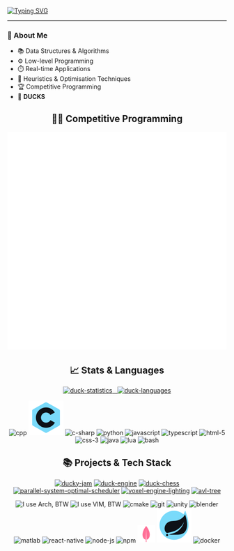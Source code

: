 [![Typing SVG](https://readme-typing-svg.herokuapp.com?font=JetBrains+Mono&color=FFFFFF&size=40&duration=3000&pause=1000&width=720&height=70&lines=%3EDuckyShine004;%3ECompetitive+Programming;%3EPython;%3EC%2FC%2B%2B;%3EJava)](https://git.io/typing-svg)

---
<h3>
  👋 About Me
</h3>

- 📚 Data Structures & Algorithms  
- ⚙️ Low-level Programming
- ⏱️ Real-time Applications  
- 🧩 Heuristics & Optimisation Techniques  
- 🏆 Competitive Programming  
- 🦆 **DUCKS**

<h2 align="center">
  🧑‍💻 Competitive Programming
</h2>

<p align="center">
  <a href="https://leetcode.com/duckyshine004/" target="_blank">
    <img src="assets/svg/leetcard/leetcard.svg" height="500">
  </a>
</p>

<h2 align="center">
  📈 Stats & Languages
</h2>
    
<p align="center">
  <a href="https://github.com/DuckyShine004">
    <img src="https://github-readme-stats.vercel.app/api?username=DuckyShine004&custom_title=DUCK%20STATISTICS&theme=dracula&bg_color=15,0D1117,1F222E&hide_border=true&show_icons=true&include_all_commits=false&rank_icon=github" alt="duck-statistics">
    &nbsp;
    <img src="https://github-readme-stats.vercel.app/api/top-langs/?username=DuckyShine004&custom_title=DUCK%20LANGUAGES&theme=dracula&bg_color=15,0D1117,1F222E&hide=ShaderLab&hide_border=true&show_icons=true&include_all_commits=true&langs_count=8&layout=compact" alt="duck-languages">
  </a>
</p>

<p align="center">
    <img src="https://img.icons8.com/?size=40&id=55199&format=png&color=FF6E96" alt="cpp">
    <img src="assets/svg/icons/language/icons8-c-programming-primary.svg" alt="c">
    <img src="https://img.icons8.com/?size=40&id=55205&format=png&color=FF6E96" alt="c-sharp">
    <img src="https://img.icons8.com/?size=40&id=12592&format=png&color=79DAFA" alt="python">
    <img src="https://img.icons8.com/?size=40&id=39854&format=png&color=FF6E96" alt="javascript">
    <img src="https://img.icons8.com/?size=40&id=cHBUT9SmrD2V&format=png&color=79DAFA" alt="typescript">
    <img src="https://img.icons8.com/?size=40&id=7hA5Ny9rDAmV&format=png&color=FF6E96" alt="html-5">
    <img src="https://img.icons8.com/?size=40&id=38272&format=png&color=79DAFA" alt="css-3">
    <img src="https://img.icons8.com/?size=40&id=38294&format=png&color=FF6E96" alt="java">
    <img src="https://img.icons8.com/?size=40&id=utx96pPa33XK&format=png&color=79DAFA" alt="lua">
    <img src="https://img.icons8.com/?size=40&id=79750&format=png&color=FF6E96" alt="bash">
</p>

<!-- <p align="center">
  <a href="https://github.com/DuckyShine004" target="_blank"><img alt="GitHub Followers" src="https://img.shields.io/badge/dynamic/json?logo=github&label=GitHub+Followers&labelColor=282c34&color=181717&query=%24.data.totalSubs&url=https%3A%2F%2Fapi.spencerwoo.com%2Fsubstats%2F%3Fsource%3Dgithub%26queryKey%3DDuckyShine004&longCache=true"/></a>
  <a href="https://github.com/DuckyShine004" target="_blank"><img src="https://komarev.com/ghpvc/?username=DuckyShine004&color=brightgreen" alt="Profile Views" /></a>
  <a href="https://github.com/DuckyShine004" target="_blank"><img src="https://visitor-badge.laobi.icu/badge?page_id=DuckyShine004.DuckyShine004" alt="Visitor Count" /></a>
</p> -->

<h2 align="center">
  📚 Projects & Tech Stack
</h2>

<p align="center">
    <a href="https://github.com/DuckyShine004/ducky-jam"><img width="273" src="https://denvercoder1-github-readme-stats.vercel.app/api/pin/?username=DuckyShine004&repo=ducky-jam&theme=dracula&bg_color=15,0D1117,1F222E&hide_border=true" alt="ducky-jam"></a>
    <a href="https://github.com/DuckyShine004/duck-engine"><img width="273" src="https://denvercoder1-github-readme-stats.vercel.app/api/pin/?username=DuckyShine004&repo=duck-engine&theme=dracula&bg_color=15,0D1117,1F222E&hide_border=true" alt="duck-engine"></a>
    <a href="https://github.com/DuckyShine004/duck-chess"><img width="273" src="https://denvercoder1-github-readme-stats.vercel.app/api/pin/?username=DuckyShine004&repo=duck-chess&theme=dracula&bg_color=15,0D1117,1F222E&hide_border=true" alt="duck-chess"></a>
    <a href="https://github.com/DuckyShine004/parallel-system-optimal-scheduler"><img width="273" src="https://denvercoder1-github-readme-stats.vercel.app/api/pin/?username=DuckyShine004&repo=parallel-system-optimal-scheduler&theme=dracula&bg_color=15,0D1117,1F222E&hide_border=true" alt="parallel-system-optimal-scheduler"></a>
    <a href="https://github.com/DuckyShine004/voxel-engine-lighting"><img width="273" src="https://denvercoder1-github-readme-stats.vercel.app/api/pin/?username=DuckyShine004&repo=voxel-engine-lighting&theme=dracula&bg_color=15,0D1117,1F222E&hide_border=true" alt="voxel-engine-lighting"></a>
    <a href="https://github.com/DuckyShine004/avl-tree"><img width="273" src="https://denvercoder1-github-readme-stats.vercel.app/api/pin/?username=DuckyShine004&repo=avl-tree&theme=dracula&bg_color=15,0D1117,1F222E&hide_border=true" alt="avl-tree"></a>
</p>

<p align="center">
    <img src="https://img.icons8.com/?size=40&id=dKnANNUTjp1j&format=png&color=FF6E96" alt="I use Arch, BTW">
    <img src="https://img.icons8.com/?size=40&id=Z6okEpWSgU8N&format=png&color=79DAFA" alt="I use VIM, BTW">
    <img src="https://img.icons8.com/?size=40&id=AYjs5TuD59G6&format=png&color=FF6E96" alt="cmake">
    <img src="https://img.icons8.com/?size=40&id=38389&format=png&color=79DAFA" alt="git">
    <img src="https://img.icons8.com/?size=40&id=39848&format=png&color=FF6E96" alt="unity">
    <img src="https://img.icons8.com/?size=40&id=n60Mt4wRAUlo&format=png&color=79DAFA" alt="blender">
    <img src="https://img.icons8.com/?size=40&id=WshOpqnlcBsN&format=png&color=FF6E96" alt="matlab">
    <img src="https://img.icons8.com/?size=40&id=35989&format=png&color=79DAFA" alt="react-native">
    <img src="https://img.icons8.com/?size=40&id=t9oCxEN7McHZ&format=png&color=FF6E96" alt="node-js">
    <img src="https://img.icons8.com/?size=40&id=QERhMe8qpblP&format=png&color=79DAFA" alt="npm">
    <img src="assets/svg/icons/language/icons8-mongo-db-secondary.png" alt="mongo-db">
    <img src="assets/svg/icons/language/icons8-spring-boot-primary.svg" alt="springboot">
    <img src="https://img.icons8.com/?size=40&id=22801&format=png&color=FF6E96" alt="docker">
</p>

<!-- <h2 align="center"> 🌐 My Social Media</h2>
<p align="center">
<a href="https://leetcode.com/duckyshine004/" target="_blank"><img src="https://img.icons8.com/external-tal-revivo-color-tal-revivo/96/000000/external-level-up-your-coding-skills-and-quickly-land-a-job-logo-color-tal-revivo.png" alt="duckyshine004" height="48" width="48" /></a> 
<a href="https://codeforces.com/profile/ton-618" target="_blank"><img src="https://img.icons8.com/external-tal-revivo-color-tal-revivo/96/000000/external-codeforces-programming-competitions-and-contests-programming-community-logo-color-tal-revivo.png" alt="ton-618" height="48" width="48" /></a>
<a href="https://www.hackerrank.com/profile/duckyshine04" target="_blank"><img src="https://upload.wikimedia.org/wikipedia/commons/4/40/HackerRank_Icon-1000px.png" alt="duckyshine04" height="48" width="48" /></a>
<a href="https://www.linkedin.com/in/gallon-zhou-a3739b278/" target="_blank"><img src="https://img.icons8.com/fluency/48/000000/linkedin.png" alt="gallon-zhou-a3739b278" height="48" width="48" /></a>
</p> -->
